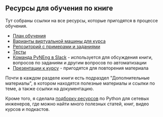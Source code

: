 ## Ресурсы для обучения по книге

Тут собраны ссылки на все ресурсы, которые пригодятся в процессе обучения.


* [План обучения](schedule.md)
* [Варианты виртуальной машины для курса](book/01_intro/README.md)
* [Репозиторий с примерами и заданиями](https://github.com/natenka/pyneng-examples-exercises/)
* [Тесты](https://github.com/natenka/pyneng-examples-exercises/blob/master/tests.md)
* [Команда PyNEng в Slack](https://pyneng-slack.herokuapp.com/) - используется для обсуждения книги, вопросов по заданиям и другим вопросов по автоматизации
* [Презентации к курсу](https://github.com/natenka/pyneng-slides) - пригодятся для повторения материала


Почти в каждом разделе книги есть подраздел "Дополнительные материалы", в котором находятся полезные материалы и ссылки по теме, а также ссылки на документацию.


Кроме того, я сделала [подборку ресурсов](https://natenka.github.io/pyneng-resources/) по Python для сетевых инженеров, где можно найти много полезных статей, книг, видео курсов и подкастов.


